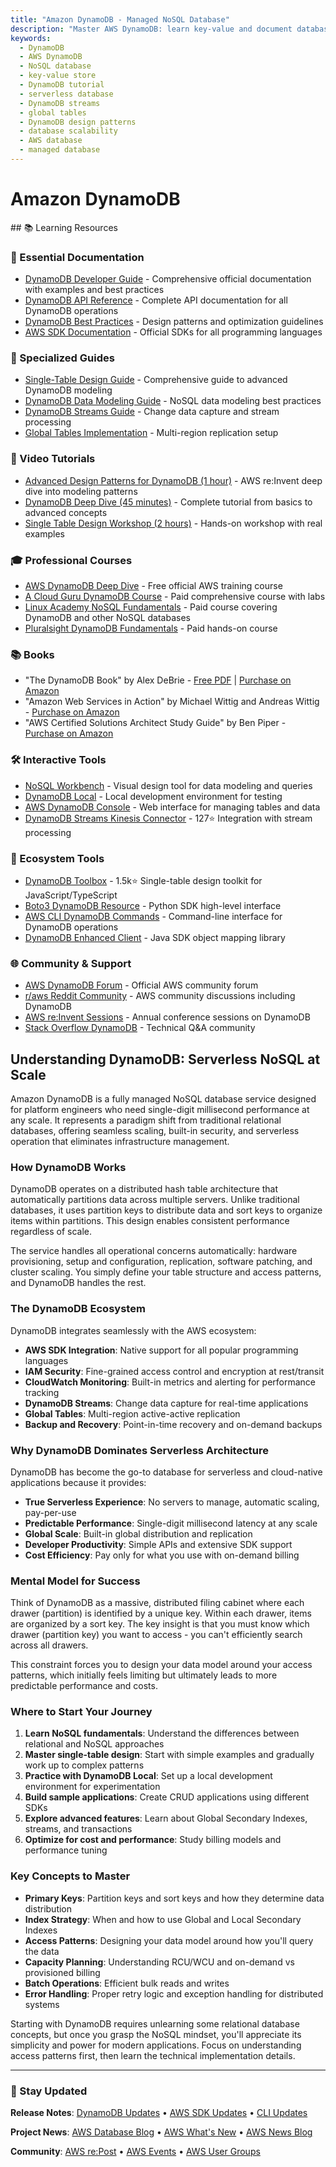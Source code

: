 ```yaml
---
title: "Amazon DynamoDB - Managed NoSQL Database"
description: "Master AWS DynamoDB: learn key-value and document database patterns, capacity planning, global tables, DynamoDB Streams, and performance optimization strategies."
keywords:
  - DynamoDB
  - AWS DynamoDB
  - NoSQL database
  - key-value store
  - DynamoDB tutorial
  - serverless database
  - DynamoDB streams
  - global tables
  - DynamoDB design patterns
  - database scalability
  - AWS database
  - managed database
---
```


# Amazon DynamoDB

<GitHubButtons />
## 📚 Learning Resources

### 📖 Essential Documentation
- [DynamoDB Developer Guide](https://docs.aws.amazon.com/amazondynamodb/latest/developerguide/) - Comprehensive official documentation with examples and best practices
- [DynamoDB API Reference](https://docs.aws.amazon.com/amazondynamodb/latest/APIReference/) - Complete API documentation for all DynamoDB operations
- [DynamoDB Best Practices](https://docs.aws.amazon.com/amazondynamodb/latest/developerguide/best-practices.html) - Design patterns and optimization guidelines
- [AWS SDK Documentation](https://aws.amazon.com/developer/tools/) - Official SDKs for all programming languages

### 📝 Specialized Guides
- [Single-Table Design Guide](https://www.alexdebrie.com/posts/dynamodb-single-table/) - Comprehensive guide to advanced DynamoDB modeling
- [DynamoDB Data Modeling Guide](https://docs.aws.amazon.com/amazondynamodb/latest/developerguide/bp-modeling-nosql.html) - NoSQL data modeling best practices
- [DynamoDB Streams Guide](https://docs.aws.amazon.com/amazondynamodb/latest/developerguide/Streams.html) - Change data capture and stream processing
- [Global Tables Implementation](https://docs.aws.amazon.com/amazondynamodb/latest/developerguide/GlobalTables.html) - Multi-region replication setup

### 🎥 Video Tutorials
- [Advanced Design Patterns for DynamoDB (1 hour)](https://www.youtube.com/watch?v=HaEPXoXVf2k) - AWS re:Invent deep dive into modeling patterns
- [DynamoDB Deep Dive (45 minutes)](https://www.youtube.com/watch?v=yvBR71D0nAQ) - Complete tutorial from basics to advanced concepts
- [Single Table Design Workshop (2 hours)](https://www.youtube.com/watch?v=Q6-qWdsa8a4) - Hands-on workshop with real examples

### 🎓 Professional Courses
- [AWS DynamoDB Deep Dive](https://www.aws.training/Details/eLearning?id=65583) - Free official AWS training course
- [A Cloud Guru DynamoDB Course](https://acloudguru.com/course/amazon-dynamodb-deep-dive) - Paid comprehensive course with labs
- [Linux Academy NoSQL Fundamentals](https://acloudguru.com/course/nosql-fundamentals) - Paid course covering DynamoDB and other NoSQL databases
- [Pluralsight DynamoDB Fundamentals](https://www.pluralsight.com/courses/aws-dynamodb-building-nosql-database-driven-applications) - Paid hands-on course

### 📚 Books
- "The DynamoDB Book" by Alex DeBrie - [Free PDF](https://www.dynamodbbook.com/) | [Purchase on Amazon](https://www.amazon.com/DynamoDB-Book-Alex-DeBrie/dp/B08HMGGQ8R)
- "Amazon Web Services in Action" by Michael Wittig and Andreas Wittig - [Purchase on Amazon](https://www.amazon.com/Amazon-Web-Services-Action-Wittig/dp/1617295116)
- "AWS Certified Solutions Architect Study Guide" by Ben Piper - [Purchase on Amazon](https://www.amazon.com/Certified-Solutions-Architect-Study-Guide/dp/1119713080)

### 🛠️ Interactive Tools
- [NoSQL Workbench](https://docs.aws.amazon.com/amazondynamodb/latest/developerguide/workbench.html) - Visual design tool for data modeling and queries
- [DynamoDB Local](https://docs.aws.amazon.com/amazondynamodb/latest/developerguide/DynamoDBLocal.html) - Local development environment for testing
- [AWS DynamoDB Console](https://console.aws.amazon.com/dynamodb) - Web interface for managing tables and data
- [DynamoDB Streams Kinesis Connector](https://github.com/awslabs/dynamodb-streams-kinesis-connector) - 127⭐ Integration with stream processing

### 🚀 Ecosystem Tools
- [DynamoDB Toolbox](https://github.com/jeremydaly/dynamodb-toolbox) - 1.5k⭐ Single-table design toolkit for JavaScript/TypeScript
- [Boto3 DynamoDB Resource](https://boto3.amazonaws.com/v1/documentation/api/latest/reference/services/dynamodb.html) - Python SDK high-level interface
- [AWS CLI DynamoDB Commands](https://docs.aws.amazon.com/cli/latest/reference/dynamodb/) - Command-line interface for DynamoDB operations
- [DynamoDB Enhanced Client](https://docs.aws.amazon.com/sdk-for-java/latest/developer-guide/examples-dynamodb-enhanced.html) - Java SDK object mapping library

### 🌐 Community & Support
- [AWS DynamoDB Forum](https://repost.aws/tags/TA4IvCeWI1TE66q4jEj4Z9zg/amazon-dynamodb) - Official AWS community forum
- [r/aws Reddit Community](https://www.reddit.com/r/aws/) - AWS community discussions including DynamoDB
- [AWS re:Invent Sessions](https://www.youtube.com/c/AmazonWebServices) - Annual conference sessions on DynamoDB
- [Stack Overflow DynamoDB](https://stackoverflow.com/questions/tagged/amazon-dynamodb) - Technical Q&A community

## Understanding DynamoDB: Serverless NoSQL at Scale

Amazon DynamoDB is a fully managed NoSQL database service designed for platform engineers who need single-digit millisecond performance at any scale. It represents a paradigm shift from traditional relational databases, offering seamless scaling, built-in security, and serverless operation that eliminates infrastructure management.

### How DynamoDB Works

DynamoDB operates on a distributed hash table architecture that automatically partitions data across multiple servers. Unlike traditional databases, it uses partition keys to distribute data and sort keys to organize items within partitions. This design enables consistent performance regardless of scale.

The service handles all operational concerns automatically: hardware provisioning, setup and configuration, replication, software patching, and cluster scaling. You simply define your table structure and access patterns, and DynamoDB handles the rest.

### The DynamoDB Ecosystem

DynamoDB integrates seamlessly with the AWS ecosystem:

- **AWS SDK Integration**: Native support for all popular programming languages
- **IAM Security**: Fine-grained access control and encryption at rest/transit
- **CloudWatch Monitoring**: Built-in metrics and alerting for performance tracking
- **DynamoDB Streams**: Change data capture for real-time applications
- **Global Tables**: Multi-region active-active replication
- **Backup and Recovery**: Point-in-time recovery and on-demand backups

### Why DynamoDB Dominates Serverless Architecture

DynamoDB has become the go-to database for serverless and cloud-native applications because it provides:

- **True Serverless Experience**: No servers to manage, automatic scaling, pay-per-use
- **Predictable Performance**: Single-digit millisecond latency at any scale
- **Global Scale**: Built-in global distribution and replication
- **Developer Productivity**: Simple APIs and extensive SDK support
- **Cost Efficiency**: Pay only for what you use with on-demand billing

### Mental Model for Success

Think of DynamoDB as a massive, distributed filing cabinet where each drawer (partition) is identified by a unique key. Within each drawer, items are organized by a sort key. The key insight is that you must know which drawer (partition key) you want to access - you can't efficiently search across all drawers.

This constraint forces you to design your data model around your access patterns, which initially feels limiting but ultimately leads to more predictable performance and costs.

### Where to Start Your Journey

1. **Learn NoSQL fundamentals**: Understand the differences between relational and NoSQL approaches
2. **Master single-table design**: Start with simple examples and gradually work up to complex patterns
3. **Practice with DynamoDB Local**: Set up a local development environment for experimentation
4. **Build sample applications**: Create CRUD applications using different SDKs
5. **Explore advanced features**: Learn about Global Secondary Indexes, streams, and transactions
6. **Optimize for cost and performance**: Study billing models and performance tuning

### Key Concepts to Master

- **Primary Keys**: Partition keys and sort keys and how they determine data distribution
- **Index Strategy**: When and how to use Global and Local Secondary Indexes
- **Access Patterns**: Designing your data model around how you'll query the data
- **Capacity Planning**: Understanding RCU/WCU and on-demand vs provisioned billing
- **Batch Operations**: Efficient bulk reads and writes
- **Error Handling**: Proper retry logic and exception handling for distributed systems

Starting with DynamoDB requires unlearning some relational database concepts, but once you grasp the NoSQL mindset, you'll appreciate its simplicity and power for modern applications. Focus on understanding access patterns first, then learn the technical implementation details.

---

### 📡 Stay Updated

**Release Notes**: [DynamoDB Updates](https://aws.amazon.com/dynamodb/whats-new/) • [AWS SDK Updates](https://github.com/aws/aws-sdk) • [CLI Updates](https://github.com/aws/aws-cli/releases)

**Project News**: [AWS Database Blog](https://aws.amazon.com/blogs/database/) • [AWS What's New](https://aws.amazon.com/new/) • [AWS News Blog](https://aws.amazon.com/blogs/aws/)

**Community**: [AWS re:Post](https://repost.aws/) • [AWS Events](https://aws.amazon.com/events/) • [AWS User Groups](https://aws.amazon.com/developer/community/usergroups/)